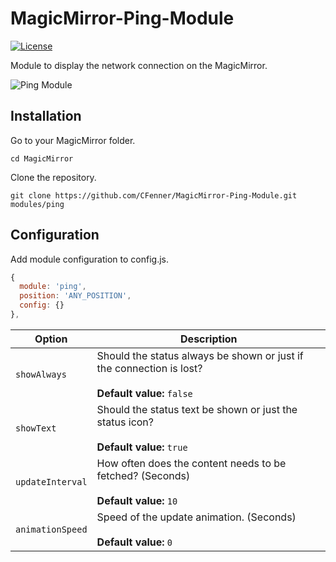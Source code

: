# MagicMirror-Ping-Module
[![License](https://img.shields.io/badge/license-MIT-blue.svg)](http://choosealicense.com/licenses/mit)

Module to display the network connection on the MagicMirror.

![Ping Module](https://github.com/CFenner/MagicMirror-Ping-Module/blob/master/.github/preview.png)

## Installation

Go to your MagicMirror folder.

```
cd MagicMirror
```

Clone the repository.

```
git clone https://github.com/CFenner/MagicMirror-Ping-Module.git modules/ping
```

## Configuration

Add module configuration to config.js.

```js
{
  module: 'ping',
  position: 'ANY_POSITION',
  config: {}
},
```

|Option|Description|
|---|---|
|`showAlways`|Should the status always be shown or just if the connection is lost?<br><br>**Default value:** `false`|
|`showText`|Should the status text be shown or just the status icon?<br><br>**Default value:** `true`|
|`updateInterval`|How often does the content needs to be fetched? (Seconds)<br><br>**Default value:** `10`|
|`animationSpeed`|Speed of the update animation. (Seconds)<br><br>**Default value:** `0`|
